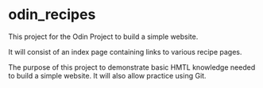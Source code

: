 # odin_recipes
This project for the Odin Project to build a simple website.

It will consist of an index page containing links to various recipe pages. 

The purpose of this project to demonstrate basic HMTL knowledge needed to build a simple website. It will also allow practice using Git.